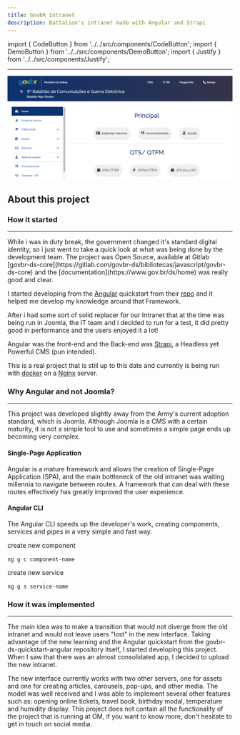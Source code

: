 ```yaml
---
title: GovBR Intranet
description: Battalion's intranet made with Angular and Strapi
---
```


import { CodeButton } from '../../src/components/CodeButton';
import { DemoButton } from '../../src/components/DemoButton'; 
import { Justify } from '../../src/components/Justify';

<CodeButton codeLink="https://github.com/nixoletas/intranet-govbr"/>
<DemoButton liveLink="https://nixoletas.github.io/"/>

---

![govbr-screenc](\img\govbr.png) 

## About this project 

### How it started
---
<Justify>
While i was in duty break, the government changed it's standard digital identity, so i just went to take a quick look at what was being done by the development team. The project was Open Source, available at Gitlab [govbr-ds-core](https://gitlab.com/govbr-ds/bibliotecas/javascript/govbr-ds-core) and the [documentation](https://www.gov.br/ds/home) was really good and clear.

I started developing from the [Angular](https://angular.dev) quickstart from their [repo](https://gitlab.com/govbr-ds/bibliotecas/javascript/govbr-ds-quickstart-angular) and it helped me develop my knowledge around that Framework.

After i had some sort of solid replacer for our Intranet that at the time was being run in Joomla, the IT team and i decided to run for a test, it did pretty good in performance and the users enjoyed it a lot!

Angular was the front-end and the Back-end was [Strapi](https://strapi.io/), a Headless yet Powerful CMS (pun intended).

This is a real project that is still up to this date and currently is being run with [docker](https://www.docker.com/) on a [Nginx](https://nginx.org/) server.

### Why Angular and not Joomla?
---
This project was developed slightly away from the Army's current adoption standard, which is Joomla. Although Joomla is a CMS with a certain maturity, it is not a simple tool to use and sometimes a simple page ends up becoming very complex.

#### Single-Page Application
Angular is a mature framework and allows the creation of Single-Page Application (SPA), and the main bottleneck of the old intranet was waiting millennia to navigate between routes. A framework that can deal with these routes effectively has greatly improved the user experience.

#### Angular CLI
The Angular CLI speeds up the developer's work, creating components, services and pipes in a very simple and fast way.

create new component
```
ng g c component-name
```

create new service

```
ng g s service-name
```

### How it was implemented
---
The main idea was to make a transition that would not diverge from the old intranet and would not leave users "lost" in the new interface. Taking advantage of the new learning and the Angular quickstart from the govbr-ds-quickstart-angular repository itself, I started developing this project. When I saw that there was an almost consolidated app, I decided to upload the new intranet.

The new interface currently works with two other servers, one for assets and one for creating articles, carousels, pop-ups, and other media. The model was well received and I was able to implement several other features such as: opening online tickets, travel book, birthday modal, temperature and humidity display. This project does not contain all the functionality of the project that is running at OM, if you want to know more, don't hesitate to get in touch on social media.
</Justify>